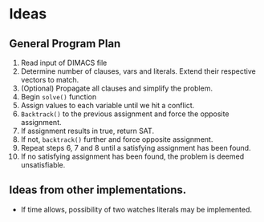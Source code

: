 # Ideas

## General Program Plan

1. Read input of DIMACS file
2. Determine number of clauses, vars and literals. Extend their respective vectors to match.
3. (Optional) Propagate all clauses and simplify the problem.
4. Begin `solve()` function
5. Assign values to each variable until we hit a conflict.
6. `Backtrack()` to the previous assignment and force the opposite assignment.
7. If assignment results in true, return SAT.
8. If not, `backtrack()` further and force opposite assignment.
9. Repeat steps 6, 7 and 8 until a satisfying assignment has been found.
10. If no satisfying assignment has been found, the problem is deemed unsatisfiable.

## Ideas from other implementations.

* If time allows, possibility of two watches literals may be implemented.
